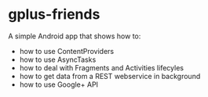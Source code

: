 gplus-friends
=============

A simple Android app that shows how to:

* how to use ContentProviders
* how to use AsyncTasks
* how to deal with Fragments and Activities lifecyles
* how to get data from a REST webservice in background
* how to use Google+ API
